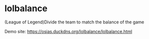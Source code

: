 # lolbalance
 (League of Legend)Divide the team to match the balance of the game


Demo site: https://osias.duckdns.org/lolbalance/lolbalance.html
